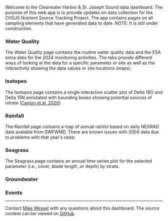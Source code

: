 Welcome to the Clearwater Harbor & St. Joseph Sound data dashboard. The purpose of this web app is to provide updates on data collection for the CHSJS Nutrient Source Tracking Project. The app contains pages on all sampling elements that have generated data to date. NOTE: It is still under construction. 

### Water Quality

The Water Quality page contains the routine water quality data and the ESA extra sites for the 2024 monitoring activities. The tabs provide different ways of looking at the data for a specific parameter or site as well as the interactivity showing the data values or site locations (maps).

### Isotopes 

The Isotopes page contains a single interactive scatter plot of Delta 18O and Delta 15N annotated with bounding boxes showing potential sources of nitrate ([Canion et al. 2020](https://doi.org/10.2113/EEG-2310)).

### Rainfall

The Rainfall page contains a map of annual rainful based on daily NEXRAD data avalable from SWFWMD. There are known issues with 2004 data due to problems with that year's radar.

### Seagrass

The Seagrass page contains an annual time series plot for the selected parameter (i.e., cover, blade length, or depth) by strata. 

### Groundwater

### Events


***
Contact [Mike Wessel](mailto:mwessel@esassoc.com) with any questions about this dashboard. The source content can be viewed on [GitHub](https://github.com/EnvironmentalScienceAssociates/chsjs-dashboard).